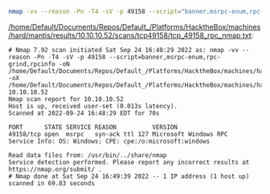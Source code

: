 ```bash
nmap -vv --reason -Pn -T4 -sV -p 49158 --script="banner,msrpc-enum,rpc-grind,rpcinfo" -oN "/home/Default/Documents/Repos/Default_/Platforms/HacktheBox/machines/hard/mantis/results/10.10.10.52/scans/tcp49158/tcp_49158_rpc_nmap.txt" -oX "/home/Default/Documents/Repos/Default_/Platforms/HacktheBox/machines/hard/mantis/results/10.10.10.52/scans/tcp49158/xml/tcp_49158_rpc_nmap.xml" 10.10.10.52
```

[/home/Default/Documents/Repos/Default_/Platforms/HacktheBox/machines/hard/mantis/results/10.10.10.52/scans/tcp49158/tcp_49158_rpc_nmap.txt](file:///home/Default/Documents/Repos/Default_/Platforms/HacktheBox/machines/hard/mantis/results/10.10.10.52/scans/tcp49158/tcp_49158_rpc_nmap.txt):

```
# Nmap 7.92 scan initiated Sat Sep 24 16:48:29 2022 as: nmap -vv --reason -Pn -T4 -sV -p 49158 --script=banner,msrpc-enum,rpc-grind,rpcinfo -oN /home/Default/Documents/Repos/Default_/Platforms/HacktheBox/machines/hard/mantis/results/10.10.10.52/scans/tcp49158/tcp_49158_rpc_nmap.txt -oX /home/Default/Documents/Repos/Default_/Platforms/HacktheBox/machines/hard/mantis/results/10.10.10.52/scans/tcp49158/xml/tcp_49158_rpc_nmap.xml 10.10.10.52
Nmap scan report for 10.10.10.52
Host is up, received user-set (0.013s latency).
Scanned at 2022-09-24 16:48:29 EDT for 70s

PORT      STATE SERVICE REASON          VERSION
49158/tcp open  msrpc   syn-ack ttl 127 Microsoft Windows RPC
Service Info: OS: Windows; CPE: cpe:/o:microsoft:windows

Read data files from: /usr/bin/../share/nmap
Service detection performed. Please report any incorrect results at https://nmap.org/submit/ .
# Nmap done at Sat Sep 24 16:49:39 2022 -- 1 IP address (1 host up) scanned in 69.83 seconds

```
